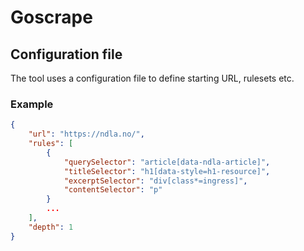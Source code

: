 # Goscrape

## Configuration file

The tool uses a configuration file to define starting URL, rulesets etc.

### Example

```json
{
    "url": "https://ndla.no/",
    "rules": [
        {
            "querySelector": "article[data-ndla-article]",
            "titleSelector": "h1[data-style=h1-resource]",
            "excerptSelector": "div[class*=ingress]",
            "contentSelector": "p"
        }
        ...
    ],
    "depth": 1
}
```